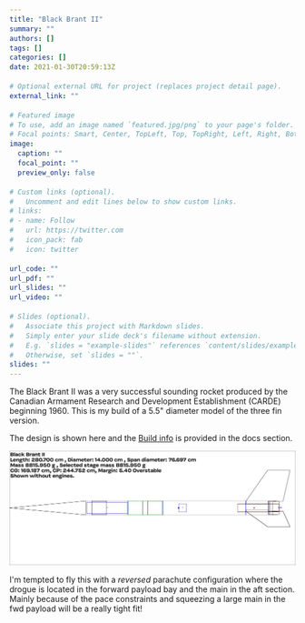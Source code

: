 ```yaml
---
title: "Black Brant II"
summary: ""
authors: []
tags: []
categories: []
date: 2021-01-30T20:59:13Z

# Optional external URL for project (replaces project detail page).
external_link: ""

# Featured image
# To use, add an image named `featured.jpg/png` to your page's folder.
# Focal points: Smart, Center, TopLeft, Top, TopRight, Left, Right, BottomLeft, Bottom, BottomRight.
image:
  caption: ""
  focal_point: ""
  preview_only: false

# Custom links (optional).
#   Uncomment and edit lines below to show custom links.
# links:
# - name: Follow
#   url: https://twitter.com
#   icon_pack: fab
#   icon: twitter

url_code: ""
url_pdf: ""
url_slides: ""
url_video: ""

# Slides (optional).
#   Associate this project with Markdown slides.
#   Simply enter your slide deck's filename without extension.
#   E.g. `slides = "example-slides"` references `content/slides/example-slides.md`.
#   Otherwise, set `slides = ""`.
slides: ""
---
```


The Black Brant II was a very successful sounding rocket produced by the Canadian Armament Research and Development Establishment (CARDE) beginning 1960. This is my build of a 5.5" diameter model of the three fin version.

The design is shown here and the [Build info](/docs/builds/black-brant-ii/) is provided in the docs section.

![sim image](rocksim.jpg)

I'm tempted to fly this with a _reversed_ parachute configuration where the drogue is located in the forward payload bay and the main in the aft section. Mainly because of the pace constraints and squeezing a large main in the fwd payload will be a really tight fit!
